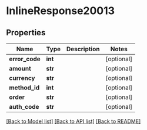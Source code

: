 # InlineResponse20013

## Properties
Name | Type | Description | Notes
------------ | ------------- | ------------- | -------------
**error_code** | **int** |  | [optional] 
**amount** | **str** |  | [optional] 
**currency** | **str** |  | [optional] 
**method_id** | **int** |  | [optional] 
**order** | **str** |  | [optional] 
**auth_code** | **str** |  | [optional] 

[[Back to Model list]](../README.md#documentation-for-models) [[Back to API list]](../README.md#documentation-for-api-endpoints) [[Back to README]](../README.md)

